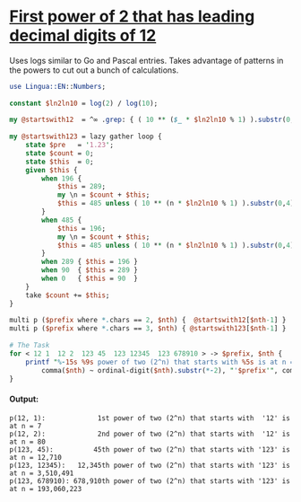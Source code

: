 [1]: https://rosettacode.org/wiki/First_power_of_2_that_has_leading_decimal_digits_of_12

# [First power of 2 that has leading decimal digits of 12][1]

Uses logs similar to Go and Pascal entries. Takes advantage of patterns in the powers to cut out a bunch of calculations.

```perl
use Lingua::EN::Numbers;
 
constant $ln2ln10 = log(2) / log(10);
 
my @startswith12  = ^∞ .grep: { ( 10 ** ($_ * $ln2ln10 % 1) ).substr(0,3) eq '1.2' };
 
my @startswith123 = lazy gather loop {
    state $pre   = '1.23';
    state $count = 0;
    state $this  = 0;
    given $this {
        when 196 {
            $this = 289;
            my \n = $count + $this;
            $this = 485 unless ( 10 ** (n * $ln2ln10 % 1) ).substr(0,4) eq $pre;
        }
        when 485 {
            $this = 196;
            my \n = $count + $this;
            $this = 485 unless ( 10 ** (n * $ln2ln10 % 1) ).substr(0,4) eq $pre;
        }
        when 289 { $this = 196 }
        when 90  { $this = 289 }
        when 0   { $this = 90  }
    }
    take $count += $this;
}
 
multi p ($prefix where *.chars == 2, $nth) {  @startswith12[$nth-1] }
multi p ($prefix where *.chars == 3, $nth) { @startswith123[$nth-1] }
 
# The Task
for < 12 1  12 2  123 45  123 12345  123 678910 > -> $prefix, $nth {
    printf "%-15s %9s power of two (2^n) that starts with %5s is at n = %s\n", "p($prefix, $nth):",
        comma($nth) ~ ordinal-digit($nth).substr(*-2), "'$prefix'", comma p($prefix, $nth);
}
```

#### Output:
```
p(12, 1):             1st power of two (2^n) that starts with  '12' is at n = 7
p(12, 2):             2nd power of two (2^n) that starts with  '12' is at n = 80
p(123, 45):          45th power of two (2^n) that starts with '123' is at n = 12,710
p(123, 12345):   12,345th power of two (2^n) that starts with '123' is at n = 3,510,491
p(123, 678910): 678,910th power of two (2^n) that starts with '123' is at n = 193,060,223
```
